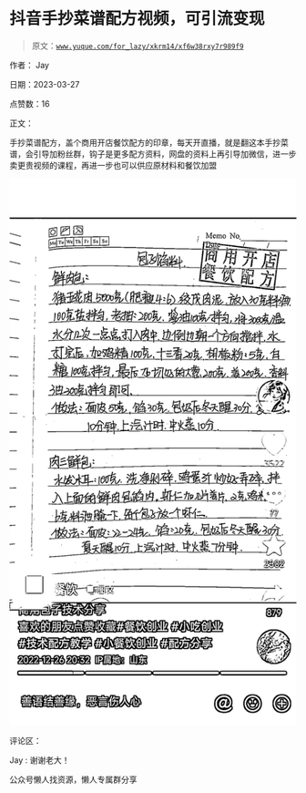 # 抖音手抄菜谱配方视频，可引流变现

> 原文：[`www.yuque.com/for_lazy/xkrm14/xf6w38rxy7r989f9`](https://www.yuque.com/for_lazy/xkrm14/xf6w38rxy7r989f9)



作者： Jay



日期：2023-03-27



点赞数：16

<ne-card data-card-name="hr" data-card-type="block" id="QOEu5" data-event-boundary="card">

正文：



手抄菜谱配方，盖个商用开店餐饮配方的印章，每天开直播，就是翻这本手抄菜谱，会引导加粉丝群，钩子是更多配方资料，网盘的资料上再引导加微信，进一步卖更贵视频的课程，再进一步也可以供应原材料和餐饮加盟



<ne-card data-card-name="image" data-card-type="inline" id="kTtLx" data-event-boundary="card">![](img/e3482f340792659c790ac14e9bc87ed3.png)</ne-card>

<ne-card data-card-name="hr" data-card-type="block" id="hypQN" data-event-boundary="card">

评论区：



Jay : 谢谢老大！

<ne-card data-card-name="hr" data-card-type="block" id="W65Fk" data-event-boundary="card">

公众号懒人找资源，懒人专属群分享

</ne-card></ne-card></ne-card>